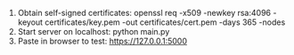 1. Obtain self-signed certificates:
openssl req -x509 -newkey rsa:4096 -keyout certificates/key.pem -out certificates/cert.pem -days 365 -nodes
2. Start server on localhost:
python main.py
3. Paste in browser to test:
https://127.0.0.1:5000